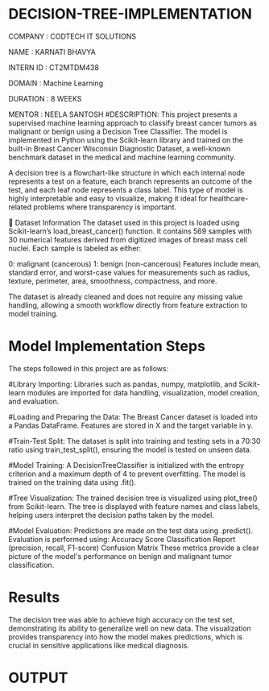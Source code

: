 # DECISION-TREE-IMPLEMENTATION
COMPANY : CODTECH IT SOLUTIONS

NAME : KARNATI BHAVYA

INTERN ID : CT2MTDM438

DOMAIN : Machine Learning

DURATION : 8 WEEKS

MENTOR : NEELA SANTOSH
#DESCRIPTION:
This project presents a supervised machine learning approach to classify breast cancer tumors as malignant or benign using a Decision Tree Classifier. The model is implemented in Python using the Scikit-learn library and trained on the built-in Breast Cancer Wisconsin Diagnostic Dataset, a well-known benchmark dataset in the medical and machine learning community.

A decision tree is a flowchart-like structure in which each internal node represents a test on a feature, each branch represents an outcome of the test, and each leaf node represents a class label. This type of model is highly interpretable and easy to visualize, making it ideal for healthcare-related problems where transparency is important.

🧬 Dataset Information
The dataset used in this project is loaded using Scikit-learn’s load_breast_cancer() function. It contains 569 samples with 30 numerical features derived from digitized images of breast mass cell nuclei. Each sample is labeled as either:

0: malignant (cancerous)
1: benign (non-cancerous)
Features include mean, standard error, and worst-case values for measurements such as radius, texture, perimeter, area, smoothness, compactness, and more.

The dataset is already cleaned and does not require any missing value handling, allowing a smooth workflow directly from feature extraction to model training.

# Model Implementation Steps
The steps followed in this project are as follows:

#Library Importing:
Libraries such as pandas, numpy, matplotlib, and Scikit-learn modules are imported for data handling, visualization, model creation, and evaluation.

#Loading and Preparing the Data:
The Breast Cancer dataset is loaded into a Pandas DataFrame. Features are stored in X and the target variable in y.

#Train-Test Split:
The dataset is split into training and testing sets in a 70:30 ratio using train_test_split(), ensuring the model is tested on unseen data.

#Model Training:
A DecisionTreeClassifier is initialized with the entropy criterion and a maximum depth of 4 to prevent overfitting. The model is trained on the training data using .fit().

#Tree Visualization:
The trained decision tree is visualized using plot_tree() from Scikit-learn. The tree is displayed with feature names and class labels, helping users interpret the decision paths taken by the model.

#Model Evaluation:
Predictions are made on the test data using .predict(). Evaluation is performed using:
Accuracy Score
Classification Report (precision, recall, F1-score)
Confusion Matrix
These metrics provide a clear picture of the model's performance on benign and malignant tumor classification.

# Results
The decision tree was able to achieve high accuracy on the test set, demonstrating its ability to generalize well on new data. The visualization provides transparency into how the model makes predictions, which is crucial in sensitive applications like medical diagnosis.

# OUTPUT

